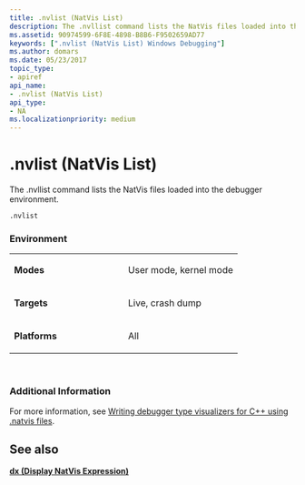 ```yaml
---
title: .nvlist (NatVis List)
description: The .nvllist command lists the NatVis files loaded into the debugger environment.
ms.assetid: 90974599-6F8E-4898-B8B6-F9502659AD77
keywords: [".nvlist (NatVis List) Windows Debugging"]
ms.author: domars
ms.date: 05/23/2017
topic_type:
- apiref
api_name:
- .nvlist (NatVis List)
api_type:
- NA
ms.localizationpriority: medium
---
```


# .nvlist (NatVis List)


The .nvllist command lists the NatVis files loaded into the debugger environment.

```dbgcmd
.nvlist
```

### <span id="Environment"></span><span id="environment"></span><span id="ENVIRONMENT"></span>Environment

<table>
<colgroup>
<col width="50%" />
<col width="50%" />
</colgroup>
<tbody>
<tr class="odd">
<td align="left"><p><strong>Modes</strong></p></td>
<td align="left"><p>User mode, kernel mode</p></td>
</tr>
<tr class="even">
<td align="left"><p><strong>Targets</strong></p></td>
<td align="left"><p>Live, crash dump</p></td>
</tr>
<tr class="odd">
<td align="left"><p><strong>Platforms</strong></p></td>
<td align="left"><p>All</p></td>
</tr>
</tbody>
</table>

 

### <span id="Additional_Information"></span><span id="additional_information"></span><span id="ADDITIONAL_INFORMATION"></span>Additional Information

For more information, see [Writing debugger type visualizers for C++ using .natvis files](https://code.msdn.microsoft.com/windowsdesktop/Writing-type-visualizers-2eae77a2).

## <span id="see_also"></span>See also


[**dx (Display NatVis Expression)**](dx--display-visualizer-variables-.md)

 

 






